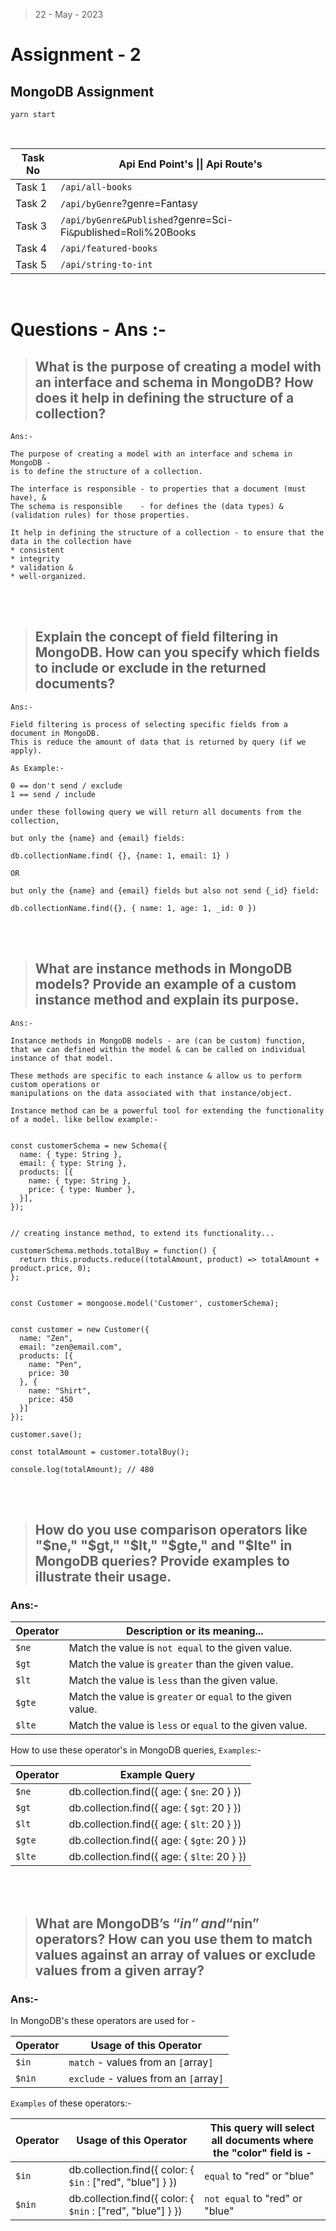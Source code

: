 > 22 - May - 2023

# Assignment - 2

## MongoDB Assignment

```
yarn start
```


<br />


| Task No  | Api End Point's \|\| Api Route's | 
|----------|----------------------------------|
| Task 1   | `/api/all-books`                 |
| Task 2   | `/api/byGenre`?genre=Fantasy     |
| Task 3   | `/api/byGenre&Published`?genre=Sci-Fi`&`published=Roli%20Books |
| Task 4   | `/api/featured-books`            |
| Task 5   | `/api/string-to-int`             |


<br />


# Questions - Ans :-
> ## What is the purpose of creating a model with an interface and schema in MongoDB? How does it help in defining the structure of a collection?

```
Ans:- 

The purpose of creating a model with an interface and schema in MongoDB - 
is to define the structure of a collection.

The interface is responsible - to properties that a document (must have), & 
The schema is responsible    - for defines the (data types) & (validation rules) for those properties. 

It help in defining the structure of a collection - to ensure that the data in the collection have 
* consistent
* integrity 
* validation & 
* well-organized.
```


<br />
<br />


> ## Explain the concept of field filtering in MongoDB. How can you specify which fields to include or exclude in the returned documents?

```
Ans:- 

Field filtering is process of selecting specific fields from a document in MongoDB. 
This is reduce the amount of data that is returned by query (if we apply).

As Example:- 

0 == don't send / exclude
1 == send / include 

under these following query we will return all documents from the collection, 

but only the {name} and {email} fields:

db.collectionName.find( {}, {name: 1, email: 1} )

OR 

but only the {name} and {email} fields but also not send {_id} field:

db.collectionName.find({}, { name: 1, age: 1, _id: 0 })
```


<br />
<br />

> ## What are instance methods in MongoDB models? Provide an example of a custom instance method and explain its purpose.

```
Ans:- 

Instance methods in MongoDB models - are (can be custom) function, 
that we can defined within the model & can be called on individual instance of that model. 

These methods are specific to each instance & allow us to perform custom operations or
manipulations on the data associated with that instance/object.

Instance method can be a powerful tool for extending the functionality of a model. like bellow example:-


const customerSchema = new Schema({
  name: { type: String },
  email: { type: String },
  products: [{
    name: { type: String },
    price: { type: Number },
  }],
});


// creating instance method, to extend its functionality...

customerSchema.methods.totalBuy = function() {
  return this.products.reduce((totalAmount, product) => totalAmount + product.price, 0);
};


const Customer = mongoose.model('Customer', customerSchema);


const customer = new Customer({
  name: "Zen",
  email: "zen@email.com",
  products: [{
    name: "Pen",
    price: 30
  }, {
    name: "Shirt",
    price: 450
  }]
});

customer.save();

const totalAmount = customer.totalBuy();

console.log(totalAmount); // 480
```


<br />
<br />

> ## How do you use comparison operators like "$ne," "$gt," "$lt," "$gte," and "$lte" in MongoDB queries? Provide examples to illustrate their usage.

### Ans:- 

| Operator | Description or its meaning...                      | 
|----------|----------------------------------------------------|
| `$ne`    | Match the value is `not equal` to the given value. |
| `$gt`    | Match the value is `greater` than the given value. |
| `$lt`    | Match the value is `less` than the given value.    |
| `$gte`   | Match the value is `greater` or `equal` to the given value. |
| `$lte`   | Match the value is `less` or `equal` to the given value.    |

How to use these operator's in MongoDB queries, `Examples`:-

| Operator | Example Query                               | 
|----------|---------------------------------------------|
| `$ne`    | db.collection.find({ age: { `$ne`: 20 } })  |
| `$gt`    | db.collection.find({ age: { `$gt`: 20 } })  |
| `$lt`    | db.collection.find({ age: { `$lt`: 20 } })  |
| `$gte`   | db.collection.find({ age: { `$gte`: 20 } }) |
| `$lte`   | db.collection.find({ age: { `$lte`: 20 } }) |


<br />
<br />

> ## What are MongoDB’s “$in” and “$nin” operators? How can you use them to match values against an array of values or exclude values from a given array?

### Ans:- 

In MongoDB's these operators are used for - 

| Operator | Usage of this Operator            | 
|----------|-----------------------------------|
| `$in`    | `match`   - values from an `[`array`]` |
| `$nin`   | `exclude` - values from an `[`array`]` |


`Examples` of these operators:-

| Operator | Usage of this Operator            | This query will select all documents where the "color" field is -  |
|----------|-----------------------------------|--------------------------------------------------------------------|
| `$in`    | db.collection.find({ color: { `$in` : ["red", "blue"] } })  | `equal` to "red" or "blue"               |
| `$nin`   | db.collection.find({ color: { `$nin` : ["red", "blue"] } }) | `not equal` to "red" or "blue"           |